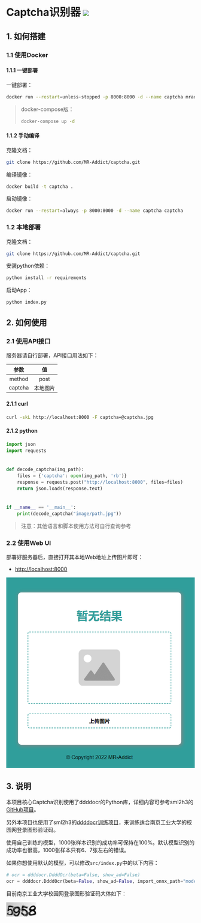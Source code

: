 <h1>
  Captcha识别器
  <img src="https://github.com/MR-Addict/captcha/actions/workflows/docker.yml/badge.svg?branch=main"/>
</h1>

## 1. 如何搭建

### 1.1 使用Docker

#### 1.1.1 一键部署

一键部署：

```bash
docker run --restart=unless-stopped -p 8000:8000 -d --name captcha mraddict063/captcha
```

> docker-compose版：
> ```bash
> docker-compose up -d
> ```

#### 1.1.2 手动编译

克隆文档：

```bash
git clone https://github.com/MR-Addict/captcha.git
```

编译镜像：

```bash
docker build -t captcha .
```

启动镜像：

```bash
docker run --restart=always -p 8000:8000 -d --name captcha captcha
```

### 1.2 本地部署

克隆文档：

```bash
git clone https://github.com/MR-Addict/captcha.git
```

安装python依赖：

```bash
python install -r requirements
```

启动App：

```bash
python index.py
```

## 2. 如何使用

### 2.1 使用API接口

服务器请自行部署，API接口用法如下：

|  参数   |    值    |
| :-----: | :------: |
| method  |   post   |
| captcha | 本地图片 |

#### 2.1.1 curl

```bash
curl -skL http://localhost:8000 -F captcha=@captcha.jpg
```

#### 2.1.2 python

```python
import json
import requests


def decode_captcha(img_path):
    files = {'captcha': open(img_path, 'rb')}
    response = requests.post("http://localhost:8000", files=files)
    return json.loads(response.text)


if __name__ == '__main__':
    print(decode_captcha("image/path.jpg"))
```

> 注意：其他语言和脚本使用方法可自行查询参考

### 2.2 使用Web UI

部署好服务器后，直接打开其本地Web地址上传图片即可：

- [http://localhost:8000](http://localhost:8000)

![captcha](images/captcha.png)

## 3. 说明

本项目核心Captcha识别使用了ddddocr的Python库，详细内容可参考sml2h3的[GitHub项目](https://github.com/sml2h3/ddddocr)。

另外本项目也使用了sml2h3的[ddddocr训练项目](https://github.com/sml2h3/dddd_trainer)，来训练适合南京工业大学的校园网登录图形验证码。

使用自己训练的模型，1000张样本识别的成功率可保持在100%。默认模型识别的成功率也很高，1000张样本只有6、7张左右的错误。

如果你想使用默认的模型，可以修改`src/index.py`中的以下内容：

```python
# ocr = ddddocr.DdddOcr(beta=False, show_ad=False)
ocr = ddddocr.DdddOcr(beta=False, show_ad=False, import_onnx_path="models/captcha.onnx", charsets_path="models/charsets.json")
```

目前南京工业大学校园网登录图形验证码大体如下：

![Njtech-Captcha](images/5958.jpg)
